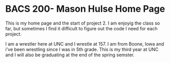<h1>BACS 200- Mason Hulse Home Page</h1>
<p>
  This is my home page and the start of project 2. I am enjoyig the class so far, but sometimes I find it difficult to figure out the code I need for each project.
</p>
<p>
  I am a wrestler here at UNC and I wrestle at 157. I am from Boone, Iowa and i've been wrestling since I was in 5th grade. This is my third year at UNC and I will also be graduating at the end of the spring semster. 
</p>
